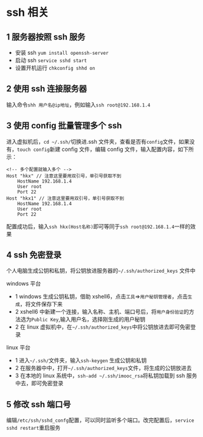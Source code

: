 # ssh 相关

## 1 服务器按照 ssh 服务

- 安装 ssh
  `yum install openssh-server`
- 启动 ssh
  `service sshd start`
- 设置开机运行
  `chkconfig shhd on`

## 2 使用 ssh 连接服务器

输入命令`shh 用户名@ip地址`，例如输入`ssh root@192.168.1.4`

## 3 使用 config 批量管理多个 ssh

进入虚拟机后，`cd ~/.ssh/`切换进.ssh 文件夹，查看是否有`config`文件，如果没有，`touch config`新建 config 文件，编辑 config 文件，输入配置内容，如下所示：

```
<!-- 多个配置就输入多个 -->
Host "hkx" // 注意这里要用双引号，单引号获取不到
    HostName 192.168.1.4
    User root
    Port 22
Host "hkx1" // 注意这里要用双引号，单引号获取不到
    HostName 192.168.1.4
    User root
    Port 22

```

配置成功后，输入`ssh hkx(Host名称)`即可等同于`ssh root@192.168.1.4`一样的效果

## 4 ssh 免密登录

个人电脑生成公钥和私钥，将公钥放进服务器的`~/.ssh/authorized_keys` 文件中

windows 平台

- 1 windows 生成公钥私钥，借助 xshell6，点击`工具`=>`用户秘钥管理者`，点击`生成`，将文件保存下来
- 2 xshell6 中新建一个连接，输入名称、主机、端口号后，将`用户身份验证`的方法选为`Public Key`,输入用户名，选择刚生成的用户秘钥
- 2 在 linux 虚拟机中，在`~/.ssh/authorized_keys`中将公钥放进去即可免密登录

linux 平台

- 1 进入`~/.ssh/`文件夹，输入`ssh-keygen` 生成公钥和私钥
- 2 在服务器中中，打开`~/.ssh/authorized_keys`文件，将生成的公钥放进去
- 3 在本地的 linux 系统中，`ssh-add ~/.ssh/imooc_rsa`将私钥加载到 ssh 服务中去，即可免密登录

## 5 修改 ssh 端口号

编辑`/etc/ssh/sshd_confg`配置，可以同时监听多个端口。改完配置后，`service sshd restart`重启服务
